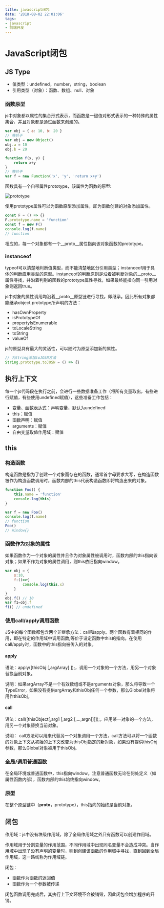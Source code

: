 ```yaml
---
title: javascript闭包
date: '2018-08-02 22:01:06'
tags: 
- javascript
- 前端开发
---
```


# JavaScript闭包

## JS Type

- 值类型：undefined，number，string，boolean
- 引用类型（对象）：函数、数组、null、对象

### 函数原型

js中对象都以属性的集合形式表示，而函数是一键值对形式表示的一种特殊的属性集合，并且对象都是通过函数来创建的。

```javascript
var obj = { a: 10, b: 20 }
// 等价于
var obj = new Object()
obj.a = 10
obj.b = 20

function f(x, y) {
    return x+y
}
// 等价于
var f = new Function('x', 'y', 'return x+y')
```

函数具有一个自带属性prototype，该属性为函数的原型:

![prototype](javascript闭包/001.png)

使用prototype属性可以为函数原型添加属性，即为函数创建的对象添加属性。

```javascript
const F = () => {}
F.prototype.name = 'function'
const f = new F()
console.log(f.name)
// function
```

相应的，每一个对象都有一个__proto__属性指向该对象函数的prototype。

### instanceof

typeof可以清楚地判断值类型，而不能清楚地区分引用类型；instanceof用于具体的判断应用类型的原型。instanceof的判断原则是沿着被判断对象的__proto__属性寻找，并沿着判别的函数的prototype属性寻找，如果最终能指向同一引用对象则返回true。

js中对象的属性调用均沿着__proto__原型链进行寻找，即继承。因此所有对象都能继承object.prototype所声明的方法：

- hasOwnProperty
- isPrototypeOf
- propertyIsEnumerable
- toLocaleString
- toString
- valueOf

js的原型具有最大的灵活性，可以随时为原型添加新的属性。

```javascript
// 为String添加toJOSN方法
String.prototype.toJOSN = () => {}
```

## 执行上下文

每一个js代码段在执行之前，会进行一些数据准备工作（将所有变量取出，有些进行赋值，有些使用undefined赋值），这些准备工作包括：

- 变量、函数表达式：声明变量，默认为undefined
- this：赋值
- 函数声明：赋值
- arguments：赋值
- 自由变量取值作用域：赋值
  
## this

### 构造函数

构造函数是指为了创建一个对象而存在的函数，通常首字母要求大写，在构造函数被作为构造函数调用时，函数内部的this代表构造函数即将构造出来的对象。

```javascript
function Foo() {
    this.name = 'function'
    console.log(this)
}

var f = new Foo()
console.log(f.name)
// function
Foo()
// Window{}
```

### 函数作为对象的属性

如果函数作为一个对象的属性并且作为对象属性被调用时，函数内部的this指向该对象；如果不作为对象的属性调用，则this依旧指向window。

```javascript
var obj = {
    x:10,
    f:()=>{
        console.log(this.x)
    }
}
obj.f() // 10
var f1=obj.f
f1() // undefined
```

### 使用call/apply调用函数

JS中的每个函数都包含两个非继承方法：call和apply。两个函数有着相同的作用，即在特定的作用域中调用函数,等价于设定函数中this的指向。在使用call/apply时，函数中的this指向被传入的对象。

#### apply

语法：apply([thisObj [,argArray] ]);，调用一个对象的一个方法，用另一个对象替换当前对象。

说明：如果argArray不是一个有效数组或不是arguments对象，那么将导致一个 TypeError，如果没有提供argArray和thisObj任何一个参数，那么Global对象将用作thisObj。

#### call

语法：call([thisObject[,arg1 [,arg2 [,...,argn]]]]);，应用某一对象的一个方法，用另一个对象替换当前对象。

说明： call方法可以用来代替另一个对象调用一个方法，call方法可以将一个函数的对象上下文从初始的上下文改变为thisObj指定的新对象，如果没有提供thisObj参数，那么Global对象被用于thisObj。

### 全局/调用普通函数

在全局环境或普通函数中，this指向window，注意普通函数无论在何处定义（如属性函数内部），函数内部的this始终指向window。

### 原型

在整个原型链中（__proto__，prototype），this指向的始终是当前对象。

## 闭包

作用域：js中没有块级作用域，除了全局作用域之外只有函数可以创建作用域。

作用域用于分割变量的作用范围，不同作用域中出现同名变量不会造成冲突。当作用域中出现了没有声明的变量时，则到创建该函数的作用域中寻找，直到回到全局作用域，这一路线称为作用域链。

闭包：

- 函数作为函数的返回值
- 函数作为一个参数被传递

闭包函数调用完成后，其执行上下文环境不会被销毁，因此闭包会增加程序的开销。